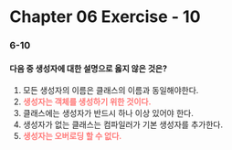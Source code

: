 # Chapter 06 Exercise - 10

### 6-10
#### 다음 중 생성자에 대한 설명으로 옳지 않은 것은?

1. 모든 생성자의 이름은 클래스의 이름과 동일해야한다.
2. **<span style="color : #ff7675">생성자는 객체를 생성하기 위한 것이다.</span>**
3. 클래스에는 생성자가 반드시 하나 이상 있어야 한다.
4. 생성자가 없는 클래스는 컴파일러가 기본 생성자를 추가한다.
5. **<span style="color : #ff7675">생성자는 오버로딩 할 수 없다.</span>**
